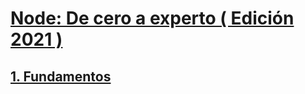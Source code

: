 # [Node: De cero a experto ( Edición 2021 )](https://www.udemy.com/course/node-de-cero-a-experto/)

## [1. Fundamentos](https://github.com/jmsalinas88/node-js-de-cero-a-experto/tree/main/01%20Fundamentos%20de%20Node)

